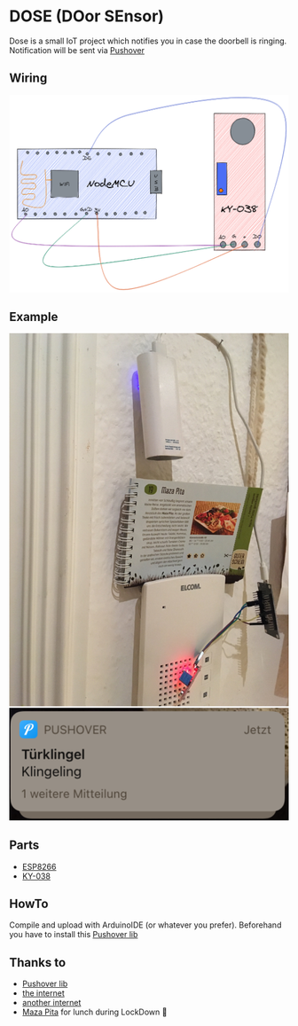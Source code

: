 # DOSE (DOor SEnsor)

Dose is a small IoT project which notifies you in case the doorbell is ringing.
Notification will be sent via [Pushover](https://pushover.net/)

## Wiring

![Wiring](Wiring.png)

## Example

![Example](Dose.png)
![Pushover](Pushover.png)

## Parts

* [ESP8266](https://www.aliexpress.com/wholesale?SearchText=esp8266+nodemcu+v3+)
* [KY-038](https://www.aliexpress.com/wholesale?SearchText=KY-038)

## HowTo

Compile and upload with ArduinoIDE (or whatever you prefer).
Beforehand you have to install this [Pushover lib](https://github.com/ArduinoHannover/Pushover)

## Thanks to

* [Pushover lib](https://github.com/ArduinoHannover/Pushover)
* [the internet](https://thibmaek.com/post/detecting-sound-level-using-esp8266-and-esphome)
* [another internet](https://diyi0t.com/sound-sensor-arduino-esp8266-esp32/)
* [Maza Pita](https://mazapita.de/) for lunch during LockDown :falafel:
